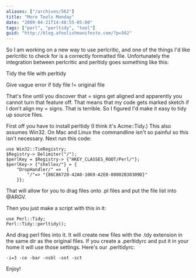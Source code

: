 ```yaml
---
aliases: ["/archives/562"]
title: "More Tools Monday"
date: "2009-04-21T14:48:55-05:00"
tags: ["perl", "perltidy", "tool"]
guid: "http://blog.afoolishmanifesto.com/?p=562"
---
```

So I am working on a new way to use perlcritic, and one of the things I'd like perlcritic to check for is a correctly formatted file. Unfortunately the integration between perlcritic and perltidy goes something like this:

Tidy the file with perltidy

Give vague error if tidy file != original file

That's fine until you discover that = signs get aligned and apparently you cannot turn that feature off. That means that my code gets marked sketch if I don't align my = signs. That is terrible. So I figured I'd make it easy to tidy up source files.

First off you have to install perltidy (I think it's Acme::Tidy.) This also assumes Win32. On Mac and Linux the commandline isn't so painful so this isn't necessary. Next run this code:

    use Win32::TieRegistry;
    $Registry-> Delimiter("/");
    $perlKey = $Registry-> {"HKEY_CLASSES_ROOT/Perl/"};
    $perlKey-> {"shellex/"} = {
    	"DropHandler/" =>  {
    		"/"=> "{86C86720-42A0-1069-A2E8-08002B30309D}"
    	}};

That will allow for you to drag files onto .pl files and put the file list into @ARGV.

Then you just make a script with this in it:

    use Perl::Tidy;
    Perl::Tidy::perltidy();

And drag perl files into it. It will create new files with the .tdy extension in the same dir as the original files. If you create a .perltidyrc and put it in your home it will use those settings. Here's our .perltidyrc:

    -i=3 -ce -bar -nsbl -sot -sct

Enjoy!
